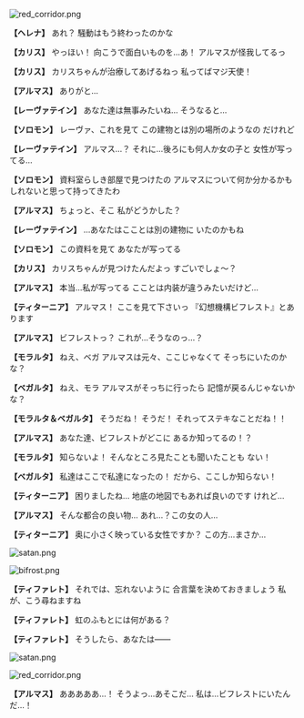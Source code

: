 
![red_corridor.png](../images/backgrounds/red_corridor.png)

**【ヘレナ】**
あれ？
騒動はもう終わったのかな

**【カリス】**
やっほい！
向こうで面白いものを…あ！
アルマスが怪我してるっ

**【カリス】**
カリスちゃんが治療してあげるねっ
私ってばマジ天使！

**【アルマス】**
ありがと…

**【レーヴァテイン】**
あなた達は無事みたいね…
そうなると…

**【ソロモン】**
レーヴァ、これを見て
この建物とは別の場所のようなの
だけれど

**【レーヴァテイン】**
アルマス…？
それに…後ろにも何人か女の子と
女性が写ってる…

**【ソロモン】**
資料室らしき部屋で見つけたの
アルマスについて何か分かるかも
しれないと思って持ってきたわ

**【アルマス】**
ちょっと、そこ
私がどうかした？

**【レーヴァテイン】**
…あなたはこことは別の建物に
いたのかもね

**【ソロモン】**
この資料を見て
あなたが写ってる

**【カリス】**
カリスちゃんが見つけたんだよっ
すごいでしょ～？

**【アルマス】**
本当…私が写ってる
こことは内装が違うみたいだけど…

**【ティターニア】**
アルマス！
ここを見て下さいっ
『幻想機構ビフレスト』とあります

**【アルマス】**
ビフレストっ？
これが…そうなのっ…？

**【モラルタ】**
ねえ、ベガ
アルマスは元々、ここじゃなくて
そっちにいたのかな？

**【ベガルタ】**
ねえ、モラ
アルマスがそっちに行ったら
記憶が戻るんじゃないかな？

**【モラルタ＆ベガルタ】**
そうだね！
そうだ！
それってステキなことだね！！

**【アルマス】**
あなた達、ビフレストがどこに
あるか知ってるの！？

**【モラルタ】**
知らないよ！
そんなところ見たことも聞いたことも
ない！

**【ベガルタ】**
私達はここで私達になったの！
だから、ここしか知らない！

**【ティターニア】**
困りましたね…
地底の地図でもあれば良いのです
けれど…

**【アルマス】**
そんな都合の良い物…
あれ…？この女の人…

**【ティターニア】**
奥に小さく映っている女性ですか？
この方…まさか…

![satan.png](../images/backgrounds/satan.png)

![bifrost.png](../images/backgrounds/bifrost.png)

**【ティファレト】**
それでは、忘れないように
合言葉を決めておきましょう
私が、こう尋ねますね

**【ティファレト】**
虹のふもとには何がある？

**【ティファレト】**
そうしたら、あなたは――

![satan.png](../images/backgrounds/satan.png)

![red_corridor.png](../images/backgrounds/red_corridor.png)

**【アルマス】**
あああああ…！
そうよっ…あそこだ…
私は…ビフレストにいたんだ…！